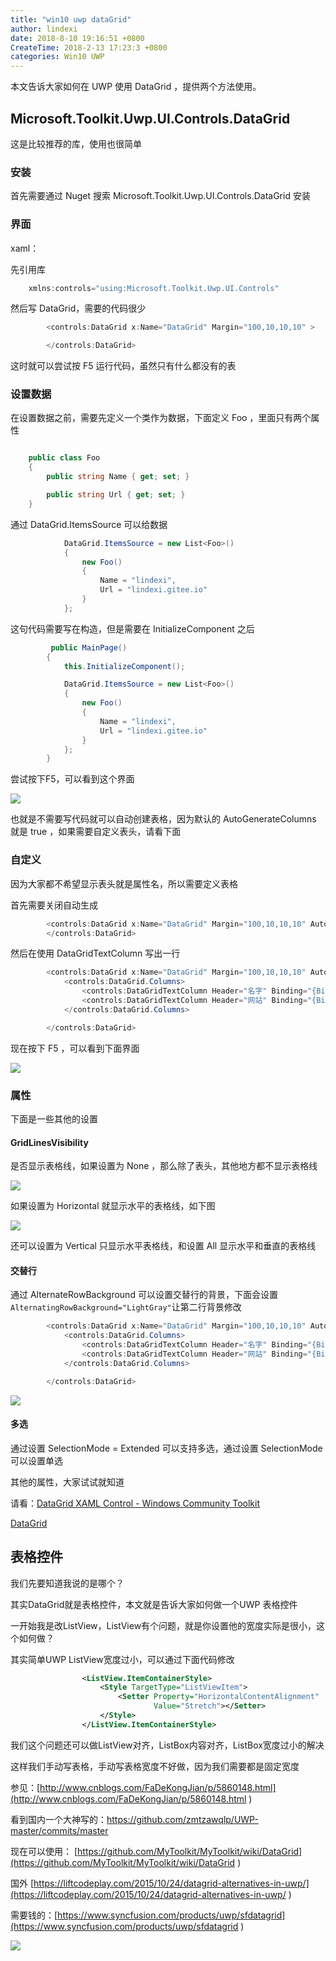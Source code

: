 ```yaml
---
title: "win10 uwp dataGrid"
author: lindexi
date: 2018-8-10 19:16:51 +0800
CreateTime: 2018-2-13 17:23:3 +0800
categories: Win10 UWP
---
```


本文告诉大家如何在 UWP 使用 DataGrid ，提供两个方法使用。
 

<!--more-->



<div id="toc"></div>
<!-- csdn -->

## Microsoft.Toolkit.Uwp.UI.Controls.DataGrid

这是比较推荐的库，使用也很简单

### 安装

首先需要通过 Nuget 搜索 Microsoft.Toolkit.Uwp.UI.Controls.DataGrid 安装

### 界面

xaml：

先引用库

```csharp
    xmlns:controls="using:Microsoft.Toolkit.Uwp.UI.Controls"

```

然后写 DataGrid，需要的代码很少

```csharp
        <controls:DataGrid x:Name="DataGrid" Margin="100,10,10,10" >         

        </controls:DataGrid>
```

这时就可以尝试按 F5 运行代码，虽然只有什么都没有的表

### 设置数据

在设置数据之前，需要先定义一个类作为数据，下面定义 Foo ，里面只有两个属性

```csharp

    public class Foo
    {
        public string Name { get; set; }

        public string Url { get; set; }
    }
```

通过 DataGrid.ItemsSource 可以给数据

```csharp
	        DataGrid.ItemsSource = new List<Foo>()
            {
                new Foo()
                {
                    Name = "lindexi",
                    Url = "lindexi.gitee.io"
                }
            };
```

这句代码需要写在构造，但是需要在 InitializeComponent 之后

```csharp
	     public MainPage()
        {
            this.InitializeComponent();

            DataGrid.ItemsSource = new List<Foo>()
            {
                new Foo()
                {
                    Name = "lindexi",
                    Url = "lindexi.gitee.io"
                }
            };
        }
```

尝试按下F5，可以看到这个界面

<!-- ![](image/win10_uwp_datagrid/win10_uwp_datagrid0.png) -->

![](http://image.acmx.xyz/lindexi%2F20185271922537551.jpg)

也就是不需要写代码就可以自动创建表格，因为默认的 AutoGenerateColumns 就是 true ，如果需要自定义表头，请看下面

### 自定义

因为大家都不希望显示表头就是属性名，所以需要定义表格

首先需要关闭自动生成

```csharp
        <controls:DataGrid x:Name="DataGrid" Margin="100,10,10,10" AutoGenerateColumns="False" d:DataContext="{d:DesignInstance local:Foo}">
        </controls:DataGrid>
```

然后在使用 DataGridTextColumn 写出一行

```csharp
        <controls:DataGrid x:Name="DataGrid" Margin="100,10,10,10" AutoGenerateColumns="False" d:DataContext="{d:DesignInstance local:Foo}">
            <controls:DataGrid.Columns>
                <controls:DataGridTextColumn Header="名字" Binding="{Binding Name}"/>
                <controls:DataGridTextColumn Header="网站" Binding="{Binding Url}"/>
            </controls:DataGrid.Columns>

        </controls:DataGrid>
```

现在按下 F5 ，可以看到下面界面

<!-- ![](image/win10_uwp_datagrid/win10_uwp_datagrid1.png) -->

![](http://image.acmx.xyz/lindexi%2F2018527192719520.jpg)

### 属性

下面是一些其他的设置

#### GridLinesVisibility

是否显示表格线，如果设置为 None ，那么除了表头，其他地方都不显示表格线

<!-- ![](image/win10_uwp_datagrid/win10_uwp_datagrid2.png) -->

![](http://image.acmx.xyz/lindexi%2F20185271936574099.jpg)

如果设置为 Horizontal 就显示水平的表格线，如下图

<!-- ![](image/win10_uwp_datagrid/win10_uwp_datagrid3.png) -->

![](http://image.acmx.xyz/lindexi%2F2018527193719194.jpg)

还可以设置为 Vertical 只显示水平表格线，和设置 All 显示水平和垂直的表格线

#### 交替行

通过 AlternateRowBackground 可以设置交替行的背景，下面会设置`AlternatingRowBackground="LightGray"`让第二行背景修改

```csharp
        <controls:DataGrid x:Name="DataGrid" Margin="100,10,10,10" AutoGenerateColumns="False" d:DataContext="{d:DesignInstance local:Foo}" GridLinesVisibility="Vertical" AlternatingRowBackground="LightGray">
            <controls:DataGrid.Columns>
                <controls:DataGridTextColumn Header="名字" Binding="{Binding Name}"/>
                <controls:DataGridTextColumn Header="网站" Binding="{Binding Url}"/>
            </controls:DataGrid.Columns>

        </controls:DataGrid>
```

<!-- ![](image/win10_uwp_datagrid/win10_uwp_datagrid4.png) -->

![](http://image.acmx.xyz/lindexi%2F20185271940583087.jpg)

#### 多选

通过设置 SelectionMode = Extended 可以支持多选，通过设置 SelectionMode 可以设置单选

其他的属性，大家试试就知道

请看：[DataGrid XAML Control - Windows Community Toolkit](https://docs.microsoft.com/en-us/windows/uwpcommunitytoolkit/controls/datagrid )

[DataGrid](https://docs.microsoft.com/en-us/previous-versions/windows/silverlight/dotnet-windows-silverlight/cc189753(v=vs.95) )

## 表格控件

我们先要知道我说的是哪个？

其实DataGrid就是表格控件，本文就是告诉大家如何做一个UWP 表格控件

一开始我是改ListView，ListView有个问题，就是你设置他的宽度实际是很小，这个如何做？

其实简单UWP ListView宽度过小，可以通过下面代码修改

```xml
                <ListView.ItemContainerStyle>
                    <Style TargetType="ListViewItem">
                        <Setter Property="HorizontalContentAlignment"
                                Value="Stretch"></Setter>
                    </Style>
                </ListView.ItemContainerStyle>

```

我们这个问题还可以做ListView对齐，ListBox内容对齐，ListBox宽度过小的解决

这样我们手动写表格，手动写表格宽度不好做，因为我们需要都是固定宽度

参见：[http://www.cnblogs.com/FaDeKongJian/p/5860148.html](http://www.cnblogs.com/FaDeKongJian/p/5860148.html )

看到国内一个大神写的：https://github.com/zmtzawqlp/UWP-master/commits/master 
 
现在可以使用： [https://github.com/MyToolkit/MyToolkit/wiki/DataGrid](https://github.com/MyToolkit/MyToolkit/wiki/DataGrid )
 
国外 [https://liftcodeplay.com/2015/10/24/datagrid-alternatives-in-uwp/](https://liftcodeplay.com/2015/10/24/datagrid-alternatives-in-uwp/ )
 
需要钱的：[https://www.syncfusion.com/products/uwp/sfdatagrid](https://www.syncfusion.com/products/uwp/sfdatagrid )

![](http://i.wotula.com/wp.png)
 

